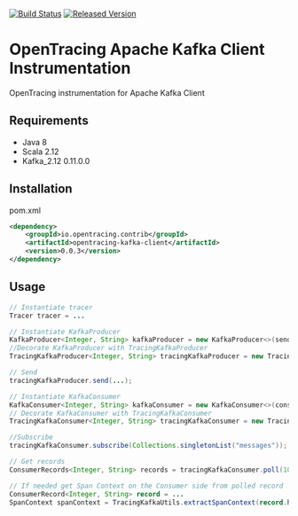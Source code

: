 [![Build Status][ci-img]][ci] [![Released Version][maven-img]][maven]


# OpenTracing Apache Kafka Client Instrumentation
OpenTracing instrumentation for Apache Kafka Client

## Requirements

- Java 8
- Scala 2.12
- Kafka_2.12 0.11.0.0

## Installation

pom.xml
```xml
<dependency>
    <groupId>io.opentracing.contrib</groupId>
    <artifactId>opentracing-kafka-client</artifactId>
    <version>0.0.3</version>
</dependency>
```

## Usage


```java
// Instantiate tracer
Tracer tracer = ...

// Instantiate KafkaProducer
KafkaProducer<Integer, String> kafkaProducer = new KafkaProducer<>(senderProps);
//Decorate KafkaProducer with TracingKafkaProducer
TracingKafkaProducer<Integer, String> tracingKafkaProducer = new TracingKafkaProducer<>(kafkaProducer, tracer);

// Send
tracingKafkaProducer.send(...);

// Instantiate KafkaConsumer
KafkaConsumer<Integer, String> kafkaConsumer = new KafkaConsumer<>(consumerProps);
// Decorate KafkaConsumer with TracingKafkaConsumer
TracingKafkaConsumer<Integer, String> tracingKafkaConsumer = new TracingKafkaConsumer<>(kafkaConsumer, tracer);

//Subscribe
tracingKafkaConsumer.subscribe(Collections.singletonList("messages"));

// Get records
ConsumerRecords<Integer, String> records = tracingKafkaConsumer.poll(1000);

// If needed get Span Context on the Consumer side from polled record
ConsumerRecord<Integer, String> record = ...
SpanContext spanContext = TracingKafkaUtils.extractSpanContext(record.headers(), tracer);

```

[ci-img]: https://travis-ci.org/opentracing-contrib/java-kafka-client.svg?branch=master
[ci]: https://travis-ci.org/opentracing-contrib/java-kafka-client
[maven-img]: https://img.shields.io/maven-central/v/io.opentracing.contrib/opentracing-kafka-client.svg
[maven]: http://search.maven.org/#search%7Cga%7C1%7Copentracing-kafka-client
